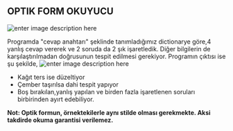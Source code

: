 ﻿
## OPTIK FORM OKUYUCU
![enter image description here](https://user-images.githubusercontent.com/36814346/72742317-5b8d9400-3ba1-11ea-91c8-70c9ffd25b60.png)


Programda "cevap anahtarı" şeklinde tanımladığımız dictionarye göre,4 yanlış cevap vererek ve 2 soruda da 2 şık işaretledik. Diğer bilgilerin de karşılaştırılmadan doğrusunun tespit edilmesi gerekiyor. Programın çıktısı ise şu şekilde,
![enter image description here](https://user-images.githubusercontent.com/36814346/72742953-a065fa80-3ba2-11ea-81bc-1222345a2245.png)

 - Kağıt ters ise düzeltiyor
 - Çember taşırılsa dahi tespit yapıyor
 - Boş bırakılan,yanlış yapılan ve birden fazla işaretlenen soruları birbirinden ayırt edebiliyor.
 
 
 __Not: Optik formun, örnektekilerle aynı stilde olması gerekmekte. Aksi takdirde okuma garantisi verilemez.__



